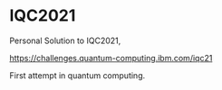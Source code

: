 # IQC2021
Personal Solution to IQC2021,

https://challenges.quantum-computing.ibm.com/iqc21

First attempt in quantum computing.
